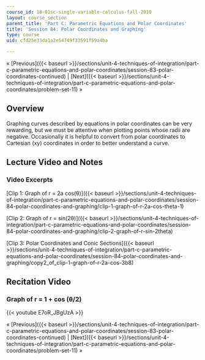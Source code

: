 ```yaml
---
course_id: 18-01sc-single-variable-calculus-fall-2010
layout: course_section
parent_title: 'Part C: Parametric Equations and Polar Coordinates'
title: 'Session 84: Polar Coordinates and Graphing'
type: course
uid: cfd25e33da1a2e54749f33591f59a4ba

---
```


« [Previous]({{< baseurl >}}/sections/unit-4-techniques-of-integration/part-c-parametric-equations-and-polar-coordinates/session-83-polar-coordinates-continued) | [Next]({{< baseurl >}}/sections/unit-4-techniques-of-integration/part-c-parametric-equations-and-polar-coordinates/problem-set-11) »

Overview
--------

Graphing curves described by equations in polar coordinates can be very rewarding, but we must be attentive when plotting points whose radii are negative. Occasionally it is helpful to convert from polar coordinates to Cartesian (xy) coordinates in order to better understand a curve.

Lecture Video and Notes
-----------------------

### Video Excerpts

[Clip 1: Graph of r = 2a cos(θ)]({{< baseurl >}}/sections/unit-4-techniques-of-integration/part-c-parametric-equations-and-polar-coordinates/session-84-polar-coordinates-and-graphing/clip-1-graph-of-r-2a-cos-theta-1)

[Clip 2: Graph of r = sin(2θ)]({{< baseurl >}}/sections/unit-4-techniques-of-integration/part-c-parametric-equations-and-polar-coordinates/session-84-polar-coordinates-and-graphing/clip-2-graph-of-r-sin-2theta)

[Clip 3: Polar Coordinates and Conic Sections]({{< baseurl >}}/sections/unit-4-techniques-of-integration/part-c-parametric-equations-and-polar-coordinates/session-84-polar-coordinates-and-graphing/copy2_of_clip-1-graph-of-r-2a-cos-3b8)

Recitation Video
----------------

### Graph of r = 1 + cos (θ/2)

{{< youtube E7oR_JBgUzA >}}

« [Previous]({{< baseurl >}}/sections/unit-4-techniques-of-integration/part-c-parametric-equations-and-polar-coordinates/session-83-polar-coordinates-continued) | [Next]({{< baseurl >}}/sections/unit-4-techniques-of-integration/part-c-parametric-equations-and-polar-coordinates/problem-set-11) »